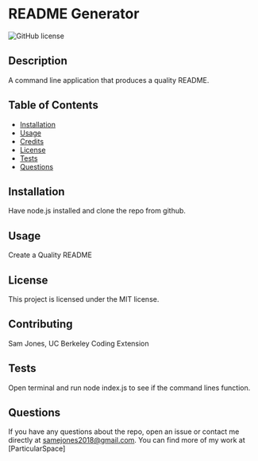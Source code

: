 # README Generator

  ![GitHub license](https://img.shields.io/badge/license-MIT-blue.svg)

  ## Description

  A command line application that produces a quality README.

  ## Table of Contents

  - [Installation](#installation)
  - [Usage](#usage)
  - [Credits](#credits)
  - [License](#license)
  - [Tests](#tests)
  - [Questions](#questions)

  ## Installation

  Have node.js installed and  clone the repo from github. 

  ## Usage

  Create a Quality README

  ## License


 This project is licensed under the MIT license.

  ## Contributing

  Sam Jones, UC Berkeley Coding Extension

  ## Tests

  Open terminal and run node index.js to see if the command lines function. 

  ## Questions

  If you have any questions about the repo, open an issue or contact me directly at samejones2018@gmail.com. You can find more of my work at [ParticularSpace]





